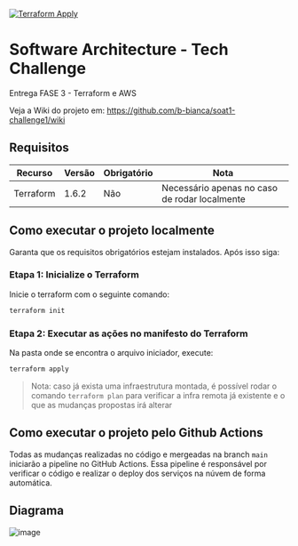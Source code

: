 [![Terraform Apply](https://github.com/fiap-postech-soat1-group21/restaurant-database/actions/workflows/terraform-apply.yml/badge.svg)](https://github.com/fiap-postech-soat1-group21/restaurant-database/actions/workflows/terraform-apply.yml)
# Software Architecture - Tech Challenge

Entrega FASE 3 - Terraform e AWS

Veja a Wiki do projeto em: https://github.com/b-bianca/soat1-challenge1/wiki


## Requisitos

|Recurso|Versão|Obrigatório|Nota|
|-|-|-|-|
|Terraform| 1.6.2|Não|Necessário apenas no caso de rodar localmente|

## Como executar o projeto localmente
Garanta que os requisitos obrigatórios estejam instalados. Após isso siga:

### Etapa 1: Inicialize o Terraform
Inicie o terraform com o seguinte comando:
~~~bash
terraform init
~~~

### Etapa 2: Executar as ações no manifesto do Terraform
Na pasta onde se encontra o arquivo iniciador, execute:
~~~bash
terraform apply
~~~

>Nota: caso já exista uma infraestrutura montada, é possível rodar o comando `terraform plan` para verificar a infra remota já existente e o que as mudanças propostas irá alterar


## Como executar o projeto pelo Github Actions
Todas as mudanças realizadas no código e mergeadas na branch `main` iniciarão a pipeline no GitHub Actions. Essa pipeline é responsável por verificar o código e realizar o deploy dos serviços na núvem de forma automática.

## Diagrama

![image](https://github.com/fiap-postech-soat1-group21/restaurant-database/assets/83218983/b980af01-b2f5-46e9-90ca-6b17b85ab574)


